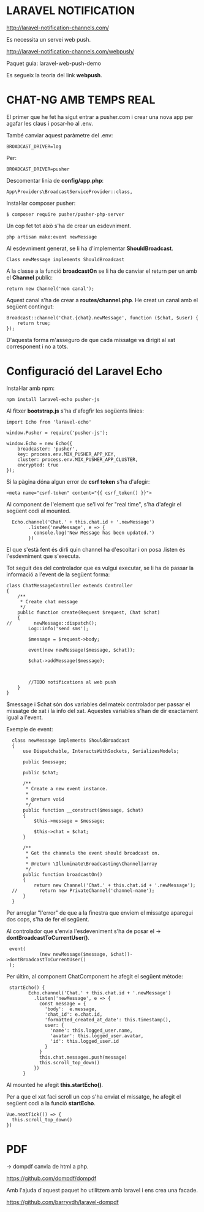 # LARAVEL NOTIFICATION

http://laravel-notification-channels.com/

Es necessita un servei web push.

http://laravel-notification-channels.com/webpush/

Paquet guia: laravel-web-push-demo

Es segueix la teoria del link **webpush**.


# CHAT-NG AMB TEMPS REAL

El primer que he fet ha sigut entrar a pusher.com i crear una nova app per agafar les claus i posar-ho al .env.

També canviar aquest paràmetre del .env:

    BROADCAST_DRIVER=log
    
Per:

    BROADCAST_DRIVER=pusher
    
Descomentar linia de **config/app.php**:

    App\Providers\BroadcastServiceProvider::class,

Instal·lar composer pusher:

    $ composer require pusher/pusher-php-server

Un cop fet tot això s'ha de crear un esdevniment.

    php artisan make:event newMessage
    
    
 Al esdevniment generat, se li ha d'implementar **ShouldBroadcast**.
 
    Class newMessage implements ShouldBroadcast
    

A la classe a la funció **broadcastOn** se li ha de canviar el return per un amb el **Channel** public:

    return new Channel('nom canal');

Aquest canal s'ha de crear a **routes/channel.php**. He creat un canal amb el següent contingut:

    Broadcast::channel('Chat.{chat}.newMessage', function ($chat, $user) {
        return true;
    });
    
D'aquesta forma m'asseguro de que cada missatge va dirigit al xat corresponent i no a tots.


# Configuració del Laravel Echo

Instal·lar amb npm:

    npm install laravel-echo pusher-js

Al fitxer **bootstrap.js** s'ha d'afegfir les següents linies:

    import Echo from 'laravel-echo'
    
    window.Pusher = require('pusher-js');
    
    window.Echo = new Echo({
        broadcaster: 'pusher',
        key: process.env.MIX_PUSHER_APP_KEY,
        cluster: process.env.MIX_PUSHER_APP_CLUSTER,
        encrypted: true
    });


Si la pàgina dóna algun error de **csrf token** s'ha d'afegir: 

    <meta name="csrf-token" content="{{ csrf_token() }}">

Al component de l'element que se'l vol fer "real time", s'ha d'afegir el següent codi al mounted.

      Echo.channel('Chat.' + this.chat.id + '.newMessage')
            .listen('newMessage', e => {
              console.log('New Message has been updated.')
            })
            
El que s'està fent és dirli quin channel ha d'escoltar i on posa .listen és l'esdevniment que s'executa.


Tot seguit des del controlador que es vulgui executar, se li ha de passar la informació a l'event de la següent forma:

    class ChatMessageController extends Controller
    {
        /**
         * Create chat message
         */
        public function create(Request $request, Chat $chat)
        {
    //        newMessage::dispatch();
            Log::info('send sms');
    
            $message = $request->body;
    
            event(new newMessage($message, $chat));
    
            $chat->addMessage($message);
    
    
    
            //TODO notifications al web push
        }
    }

    
$message i $chat són dos variables del mateix controlador per passar el missatge de xat i la info del xat. Aquestes variables s'han de dir exactament igual a l'event.


Exemple de event:


      class newMessage implements ShouldBroadcast
      {
          use Dispatchable, InteractsWithSockets, SerializesModels;
      
          public $message;
      
          public $chat;
      
          /**
           * Create a new event instance.
           *
           * @return void
           */
          public function __construct($message, $chat)
          {
              $this->message = $message;
      
              $this->chat = $chat;
          }
      
          /**
           * Get the channels the event should broadcast on.
           *
           * @return \Illuminate\Broadcasting\Channel|array
           */
          public function broadcastOn()
          {
              return new Channel('Chat.' + this.chat.id + '.newMessage');
      //        return new PrivateChannel('channel-name');
          }
      }


Per arreglar "l'error" de que a la finestra que enviem el missatge aparegui dos cops, s'ha de fer el següent.

Al controlador que s'envia l'esdeveniment s'ha de posar el -> **dontBroadcastToCurrentUser()**.

     event(
                (new newMessage($message, $chat))->dontBroadcastToCurrentUser()
     );
     
Per últim, al component ChatComponent he afegit el següent mètode:

     startEcho() {
            Echo.channel('Chat.' + this.chat.id + '.newMessage')
              .listen('newMessage', e => {
                const message = {
                  'body':  e.message,
                  'chat_id': e.chat.id,
                  'formatted_created_at_date': this.timestamp(),
                  user: {
                    'name': this.logged_user.name,
                    'avatar': this.logged_user.avatar,
                    'id': this.logged_user.id
                  }
                }
                this.chat.messages.push(message)
                this.scroll_top_down()
              })
          }
          
          
Al mounted he afegit **this.startEcho()**.

Per a que el xat faci scroll un cop s'ha enviat el missatge, he afegit el següent codi a la funció **startEcho**.

    Vue.nextTick(() => {
      this.scroll_top_down()
    })

# PDF

-> dompdf canvia de html a php.

https://github.com/dompdf/dompdf

Amb l'ajuda d'aquest paquet ho utilitzem amb laravel i ens crea una facade.

https://github.com/barryvdh/laravel-dompdf

